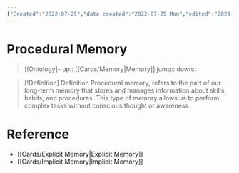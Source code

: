 ```yaml
---
{"Created":"2022-07-25","date created":"2022-07-25 Mon","edited":"2023-04-06 Thu","dg-publish":true,"permalink":"/cards/procedural-memory/","dgPassFrontmatter":true}
---
```


# Procedural Memory

> [!Ontology]-
> up:: [[Cards/Memory\|Memory]]
> jump::
> down:: 

> [!Definition] Definition
> Procedural memory, refers to the part of our long-term memory that stores and manages information about skills, habits, and procedures. This type of memory allows us to perform complex tasks without conscious thought or awareness.

# Reference

- [[Cards/Explicit Memory\|Explicit Memory]]
- [[Cards/Implicit Memory\|Implicit Memory]]


